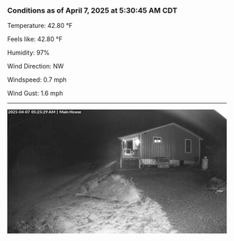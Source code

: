 ### Conditions as of April 7, 2025 at 5:30:45 AM CDT 

Temperature: 42.80 &deg;F

Feels like: 42.80 &deg;F

Humidity: 97%

Wind Direction: NW

Windspeed: 0.7 mph

Wind Gust: 1.6 mph

---

<img src="./images/latest.jpeg"/>

